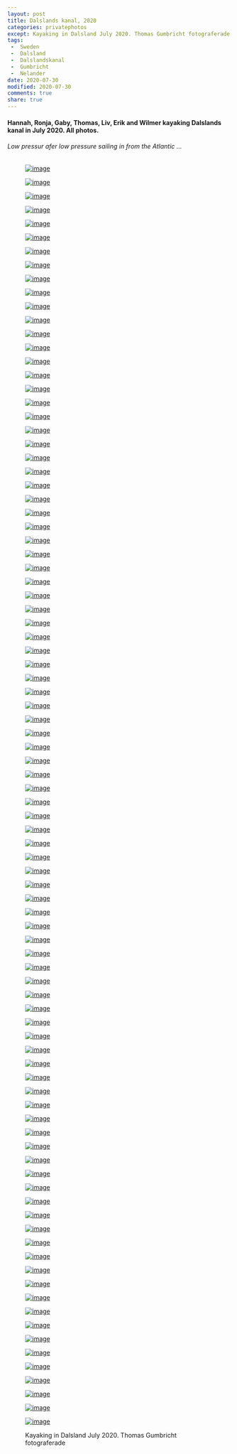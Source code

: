 ```yaml
---
layout: post
title: Dalslands kanal, 2020
categories: privatephotos
except: Kayaking in Dalsland July 2020. Thomas Gumbricht fotograferade.
tags:
 -  Sweden
 -  Dalsland
 -  Dalslandskanal
 -  Gumbricht
 -  Nelander
date: 2020-07-30
modified: 2020-07-30
comments: true
share: true
---
```


#### Hannah, Ronja, Gaby, Thomas, Liv, Erik and Wilmer kayaking Dalslands kanal in July 2020. All photos.

###### Low pressur afer low pressure sailing in from the Atlantic ...

<figure class='third'>

<a href="../../photos/se_202007_dalslandskanal-all/se_202007_dalslandskanal-all_m_DSC_4234.jpg"><img src="../../photos/se_202007_dalslandskanal-all/se_202007_dalslandskanal-all_m_DSC_4234.jpg" alt="image"></a>

<a href="../../photos/se_202007_dalslandskanal-all/se_202007_dalslandskanal-all_m_DSC_4235.jpg"><img src="../../photos/se_202007_dalslandskanal-all/se_202007_dalslandskanal-all_m_DSC_4235.jpg" alt="image"></a>

<a href="../../photos/se_202007_dalslandskanal-all/se_202007_dalslandskanal-all_m_DSC_4236.jpg"><img src="../../photos/se_202007_dalslandskanal-all/se_202007_dalslandskanal-all_m_DSC_4236.jpg" alt="image"></a>

<a href="../../photos/se_202007_dalslandskanal-all/se_202007_dalslandskanal-all_m_DSC_4239.jpg"><img src="../../photos/se_202007_dalslandskanal-all/se_202007_dalslandskanal-all_m_DSC_4239.jpg" alt="image"></a>

<a href="../../photos/se_202007_dalslandskanal-all/se_202007_dalslandskanal-all_m_DSC_4240.jpg"><img src="../../photos/se_202007_dalslandskanal-all/se_202007_dalslandskanal-all_m_DSC_4240.jpg" alt="image"></a>

<a href="../../photos/se_202007_dalslandskanal-all/se_202007_dalslandskanal-all_m_DSC_4242.jpg"><img src="../../photos/se_202007_dalslandskanal-all/se_202007_dalslandskanal-all_m_DSC_4242.jpg" alt="image"></a>

<a href="../../photos/se_202007_dalslandskanal-all/se_202007_dalslandskanal-all_m_DSC_4248.jpg"><img src="../../photos/se_202007_dalslandskanal-all/se_202007_dalslandskanal-all_m_DSC_4248.jpg" alt="image"></a>

<a href="../../photos/se_202007_dalslandskanal-all/se_202007_dalslandskanal-all_m_DSC_4249.jpg"><img src="../../photos/se_202007_dalslandskanal-all/se_202007_dalslandskanal-all_m_DSC_4249.jpg" alt="image"></a>

<a href="../../photos/se_202007_dalslandskanal-all/se_202007_dalslandskanal-all_m_DSC_4250.jpg"><img src="../../photos/se_202007_dalslandskanal-all/se_202007_dalslandskanal-all_m_DSC_4250.jpg" alt="image"></a>

<a href="../../photos/se_202007_dalslandskanal-all/se_202007_dalslandskanal-all_m_DSC_4251.jpg"><img src="../../photos/se_202007_dalslandskanal-all/se_202007_dalslandskanal-all_m_DSC_4251.jpg" alt="image"></a>

<a href="../../photos/se_202007_dalslandskanal-all/se_202007_dalslandskanal-all_m_DSC_4253.jpg"><img src="../../photos/se_202007_dalslandskanal-all/se_202007_dalslandskanal-all_m_DSC_4253.jpg" alt="image"></a>

<a href="../../photos/se_202007_dalslandskanal-all/se_202007_dalslandskanal-all_m_DSC_4256.jpg"><img src="../../photos/se_202007_dalslandskanal-all/se_202007_dalslandskanal-all_m_DSC_4256.jpg" alt="image"></a>

<a href="../../photos/se_202007_dalslandskanal-all/se_202007_dalslandskanal-all_m_DSC_4257.jpg"><img src="../../photos/se_202007_dalslandskanal-all/se_202007_dalslandskanal-all_m_DSC_4257.jpg" alt="image"></a>

<a href="../../photos/se_202007_dalslandskanal-all/se_202007_dalslandskanal-all_m_DSC_4259.jpg"><img src="../../photos/se_202007_dalslandskanal-all/se_202007_dalslandskanal-all_m_DSC_4259.jpg" alt="image"></a>

<a href="../../photos/se_202007_dalslandskanal-all/se_202007_dalslandskanal-all_m_DSC_4263.jpg"><img src="../../photos/se_202007_dalslandskanal-all/se_202007_dalslandskanal-all_m_DSC_4263.jpg" alt="image"></a>

<a href="../../photos/se_202007_dalslandskanal-all/se_202007_dalslandskanal-all_m_DSC_4265.jpg"><img src="../../photos/se_202007_dalslandskanal-all/se_202007_dalslandskanal-all_m_DSC_4265.jpg" alt="image"></a>

<a href="../../photos/se_202007_dalslandskanal-all/se_202007_dalslandskanal-all_m_DSC_4266.jpg"><img src="../../photos/se_202007_dalslandskanal-all/se_202007_dalslandskanal-all_m_DSC_4266.jpg" alt="image"></a>

<a href="../../photos/se_202007_dalslandskanal-all/se_202007_dalslandskanal-all_m_DSC_4268.jpg"><img src="../../photos/se_202007_dalslandskanal-all/se_202007_dalslandskanal-all_m_DSC_4268.jpg" alt="image"></a>

<a href="../../photos/se_202007_dalslandskanal-all/se_202007_dalslandskanal-all_m_DSC_4269.jpg"><img src="../../photos/se_202007_dalslandskanal-all/se_202007_dalslandskanal-all_m_DSC_4269.jpg" alt="image"></a>

<a href="../../photos/se_202007_dalslandskanal-all/se_202007_dalslandskanal-all_m_DSC_4271.jpg"><img src="../../photos/se_202007_dalslandskanal-all/se_202007_dalslandskanal-all_m_DSC_4271.jpg" alt="image"></a>

<a href="../../photos/se_202007_dalslandskanal-all/se_202007_dalslandskanal-all_m_DSC_4272.jpg"><img src="../../photos/se_202007_dalslandskanal-all/se_202007_dalslandskanal-all_m_DSC_4272.jpg" alt="image"></a>

<a href="../../photos/se_202007_dalslandskanal-all/se_202007_dalslandskanal-all_m_DSC_4275.jpg"><img src="../../photos/se_202007_dalslandskanal-all/se_202007_dalslandskanal-all_m_DSC_4275.jpg" alt="image"></a>

<a href="../../photos/se_202007_dalslandskanal-all/se_202007_dalslandskanal-all_m_DSC_4277.jpg"><img src="../../photos/se_202007_dalslandskanal-all/se_202007_dalslandskanal-all_m_DSC_4277.jpg" alt="image"></a>

<a href="../../photos/se_202007_dalslandskanal-all/se_202007_dalslandskanal-all_m_DSC_4278.jpg"><img src="../../photos/se_202007_dalslandskanal-all/se_202007_dalslandskanal-all_m_DSC_4278.jpg" alt="image"></a>

<a href="../../photos/se_202007_dalslandskanal-all/se_202007_dalslandskanal-all_m_DSC_4281.jpg"><img src="../../photos/se_202007_dalslandskanal-all/se_202007_dalslandskanal-all_m_DSC_4281.jpg" alt="image"></a>

<a href="../../photos/se_202007_dalslandskanal-all/se_202007_dalslandskanal-all_m_DSC_4282.jpg"><img src="../../photos/se_202007_dalslandskanal-all/se_202007_dalslandskanal-all_m_DSC_4282.jpg" alt="image"></a>

<a href="../../photos/se_202007_dalslandskanal-all/se_202007_dalslandskanal-all_m_DSC_4283.jpg"><img src="../../photos/se_202007_dalslandskanal-all/se_202007_dalslandskanal-all_m_DSC_4283.jpg" alt="image"></a>

<a href="../../photos/se_202007_dalslandskanal-all/se_202007_dalslandskanal-all_m_DSC_4285.jpg"><img src="../../photos/se_202007_dalslandskanal-all/se_202007_dalslandskanal-all_m_DSC_4285.jpg" alt="image"></a>

<a href="../../photos/se_202007_dalslandskanal-all/se_202007_dalslandskanal-all_m_DSC_4288.jpg"><img src="../../photos/se_202007_dalslandskanal-all/se_202007_dalslandskanal-all_m_DSC_4288.jpg" alt="image"></a>

<a href="../../photos/se_202007_dalslandskanal-all/se_202007_dalslandskanal-all_m_DSC_4290.jpg"><img src="../../photos/se_202007_dalslandskanal-all/se_202007_dalslandskanal-all_m_DSC_4290.jpg" alt="image"></a>

<a href="../../photos/se_202007_dalslandskanal-all/se_202007_dalslandskanal-all_m_DSC_4292.jpg"><img src="../../photos/se_202007_dalslandskanal-all/se_202007_dalslandskanal-all_m_DSC_4292.jpg" alt="image"></a>

<a href="../../photos/se_202007_dalslandskanal-all/se_202007_dalslandskanal-all_m_DSC_4293.jpg"><img src="../../photos/se_202007_dalslandskanal-all/se_202007_dalslandskanal-all_m_DSC_4293.jpg" alt="image"></a>

<a href="../../photos/se_202007_dalslandskanal-all/se_202007_dalslandskanal-all_m_DSC_4294.jpg"><img src="../../photos/se_202007_dalslandskanal-all/se_202007_dalslandskanal-all_m_DSC_4294.jpg" alt="image"></a>

<a href="../../photos/se_202007_dalslandskanal-all/se_202007_dalslandskanal-all_m_DSC_4298.jpg"><img src="../../photos/se_202007_dalslandskanal-all/se_202007_dalslandskanal-all_m_DSC_4298.jpg" alt="image"></a>

<a href="../../photos/se_202007_dalslandskanal-all/se_202007_dalslandskanal-all_m_DSC_4303.jpg"><img src="../../photos/se_202007_dalslandskanal-all/se_202007_dalslandskanal-all_m_DSC_4303.jpg" alt="image"></a>

<a href="../../photos/se_202007_dalslandskanal-all/se_202007_dalslandskanal-all_m_DSC_4305.jpg"><img src="../../photos/se_202007_dalslandskanal-all/se_202007_dalslandskanal-all_m_DSC_4305.jpg" alt="image"></a>

<a href="../../photos/se_202007_dalslandskanal-all/se_202007_dalslandskanal-all_m_DSC_4307.jpg"><img src="../../photos/se_202007_dalslandskanal-all/se_202007_dalslandskanal-all_m_DSC_4307.jpg" alt="image"></a>

<a href="../../photos/se_202007_dalslandskanal-all/se_202007_dalslandskanal-all_m_DSC_4308.jpg"><img src="../../photos/se_202007_dalslandskanal-all/se_202007_dalslandskanal-all_m_DSC_4308.jpg" alt="image"></a>

<a href="../../photos/se_202007_dalslandskanal-all/se_202007_dalslandskanal-all_m_DSC_4309.jpg"><img src="../../photos/se_202007_dalslandskanal-all/se_202007_dalslandskanal-all_m_DSC_4309.jpg" alt="image"></a>

<a href="../../photos/se_202007_dalslandskanal-all/se_202007_dalslandskanal-all_m_DSC_4310.jpg"><img src="../../photos/se_202007_dalslandskanal-all/se_202007_dalslandskanal-all_m_DSC_4310.jpg" alt="image"></a>

<a href="../../photos/se_202007_dalslandskanal-all/se_202007_dalslandskanal-all_m_DSC_4311.jpg"><img src="../../photos/se_202007_dalslandskanal-all/se_202007_dalslandskanal-all_m_DSC_4311.jpg" alt="image"></a>

<a href="../../photos/se_202007_dalslandskanal-all/se_202007_dalslandskanal-all_m_DSC_4312.jpg"><img src="../../photos/se_202007_dalslandskanal-all/se_202007_dalslandskanal-all_m_DSC_4312.jpg" alt="image"></a>

<a href="../../photos/se_202007_dalslandskanal-all/se_202007_dalslandskanal-all_m_DSC_4313.jpg"><img src="../../photos/se_202007_dalslandskanal-all/se_202007_dalslandskanal-all_m_DSC_4313.jpg" alt="image"></a>

<a href="../../photos/se_202007_dalslandskanal-all/se_202007_dalslandskanal-all_m_DSC_4314.jpg"><img src="../../photos/se_202007_dalslandskanal-all/se_202007_dalslandskanal-all_m_DSC_4314.jpg" alt="image"></a>

<a href="../../photos/se_202007_dalslandskanal-all/se_202007_dalslandskanal-all_m_DSC_4315.jpg"><img src="../../photos/se_202007_dalslandskanal-all/se_202007_dalslandskanal-all_m_DSC_4315.jpg" alt="image"></a>

<a href="../../photos/se_202007_dalslandskanal-all/se_202007_dalslandskanal-all_m_DSC_4316.jpg"><img src="../../photos/se_202007_dalslandskanal-all/se_202007_dalslandskanal-all_m_DSC_4316.jpg" alt="image"></a>

<a href="../../photos/se_202007_dalslandskanal-all/se_202007_dalslandskanal-all_m_DSC_4317.jpg"><img src="../../photos/se_202007_dalslandskanal-all/se_202007_dalslandskanal-all_m_DSC_4317.jpg" alt="image"></a>

<a href="../../photos/se_202007_dalslandskanal-all/se_202007_dalslandskanal-all_m_DSC_4319.jpg"><img src="../../photos/se_202007_dalslandskanal-all/se_202007_dalslandskanal-all_m_DSC_4319.jpg" alt="image"></a>

<a href="../../photos/se_202007_dalslandskanal-all/se_202007_dalslandskanal-all_m_DSC_4320.jpg"><img src="../../photos/se_202007_dalslandskanal-all/se_202007_dalslandskanal-all_m_DSC_4320.jpg" alt="image"></a>

<a href="../../photos/se_202007_dalslandskanal-all/se_202007_dalslandskanal-all_m_DSC_4322.jpg"><img src="../../photos/se_202007_dalslandskanal-all/se_202007_dalslandskanal-all_m_DSC_4322.jpg" alt="image"></a>

<a href="../../photos/se_202007_dalslandskanal-all/se_202007_dalslandskanal-all_m_DSC_4324.jpg"><img src="../../photos/se_202007_dalslandskanal-all/se_202007_dalslandskanal-all_m_DSC_4324.jpg" alt="image"></a>

<a href="../../photos/se_202007_dalslandskanal-all/se_202007_dalslandskanal-all_m_DSC_4325.jpg"><img src="../../photos/se_202007_dalslandskanal-all/se_202007_dalslandskanal-all_m_DSC_4325.jpg" alt="image"></a>

<a href="../../photos/se_202007_dalslandskanal-all/se_202007_dalslandskanal-all_m_DSC_4327.jpg"><img src="../../photos/se_202007_dalslandskanal-all/se_202007_dalslandskanal-all_m_DSC_4327.jpg" alt="image"></a>

<a href="../../photos/se_202007_dalslandskanal-all/se_202007_dalslandskanal-all_m_DSC_4328.jpg"><img src="../../photos/se_202007_dalslandskanal-all/se_202007_dalslandskanal-all_m_DSC_4328.jpg" alt="image"></a>

<a href="../../photos/se_202007_dalslandskanal-all/se_202007_dalslandskanal-all_m_DSC_4334.jpg"><img src="../../photos/se_202007_dalslandskanal-all/se_202007_dalslandskanal-all_m_DSC_4334.jpg" alt="image"></a>

<a href="../../photos/se_202007_dalslandskanal-all/se_202007_dalslandskanal-all_m_DSC_4336.jpg"><img src="../../photos/se_202007_dalslandskanal-all/se_202007_dalslandskanal-all_m_DSC_4336.jpg" alt="image"></a>

<a href="../../photos/se_202007_dalslandskanal-all/se_202007_dalslandskanal-all_m_DSC_4337.jpg"><img src="../../photos/se_202007_dalslandskanal-all/se_202007_dalslandskanal-all_m_DSC_4337.jpg" alt="image"></a>

<a href="../../photos/se_202007_dalslandskanal-all/se_202007_dalslandskanal-all_m_DSC_4340.jpg"><img src="../../photos/se_202007_dalslandskanal-all/se_202007_dalslandskanal-all_m_DSC_4340.jpg" alt="image"></a>

<a href="../../photos/se_202007_dalslandskanal-all/se_202007_dalslandskanal-all_m_DSC_4341.jpg"><img src="../../photos/se_202007_dalslandskanal-all/se_202007_dalslandskanal-all_m_DSC_4341.jpg" alt="image"></a>

<a href="../../photos/se_202007_dalslandskanal-all/se_202007_dalslandskanal-all_m_DSC_4344.jpg"><img src="../../photos/se_202007_dalslandskanal-all/se_202007_dalslandskanal-all_m_DSC_4344.jpg" alt="image"></a>

<a href="../../photos/se_202007_dalslandskanal-all/se_202007_dalslandskanal-all_m_DSC_4345.jpg"><img src="../../photos/se_202007_dalslandskanal-all/se_202007_dalslandskanal-all_m_DSC_4345.jpg" alt="image"></a>

<a href="../../photos/se_202007_dalslandskanal-all/se_202007_dalslandskanal-all_m_DSC_4346.jpg"><img src="../../photos/se_202007_dalslandskanal-all/se_202007_dalslandskanal-all_m_DSC_4346.jpg" alt="image"></a>

<a href="../../photos/se_202007_dalslandskanal-all/se_202007_dalslandskanal-all_m_DSC_4349.jpg"><img src="../../photos/se_202007_dalslandskanal-all/se_202007_dalslandskanal-all_m_DSC_4349.jpg" alt="image"></a>

<a href="../../photos/se_202007_dalslandskanal-all/se_202007_dalslandskanal-all_m_DSC_4350.jpg"><img src="../../photos/se_202007_dalslandskanal-all/se_202007_dalslandskanal-all_m_DSC_4350.jpg" alt="image"></a>

<a href="../../photos/se_202007_dalslandskanal-all/se_202007_dalslandskanal-all_m_DSC_4351.jpg"><img src="../../photos/se_202007_dalslandskanal-all/se_202007_dalslandskanal-all_m_DSC_4351.jpg" alt="image"></a>

<a href="../../photos/se_202007_dalslandskanal-all/se_202007_dalslandskanal-all_m_DSC_4356.jpg"><img src="../../photos/se_202007_dalslandskanal-all/se_202007_dalslandskanal-all_m_DSC_4356.jpg" alt="image"></a>

<a href="../../photos/se_202007_dalslandskanal-all/se_202007_dalslandskanal-all_m_DSC_4359.jpg"><img src="../../photos/se_202007_dalslandskanal-all/se_202007_dalslandskanal-all_m_DSC_4359.jpg" alt="image"></a>

<a href="../../photos/se_202007_dalslandskanal-all/se_202007_dalslandskanal-all_m_DSC_4360.jpg"><img src="../../photos/se_202007_dalslandskanal-all/se_202007_dalslandskanal-all_m_DSC_4360.jpg" alt="image"></a>

<a href="../../photos/se_202007_dalslandskanal-all/se_202007_dalslandskanal-all_m_DSC_4361.jpg"><img src="../../photos/se_202007_dalslandskanal-all/se_202007_dalslandskanal-all_m_DSC_4361.jpg" alt="image"></a>

<a href="../../photos/se_202007_dalslandskanal-all/se_202007_dalslandskanal-all_m_DSC_4364.jpg"><img src="../../photos/se_202007_dalslandskanal-all/se_202007_dalslandskanal-all_m_DSC_4364.jpg" alt="image"></a>

<a href="../../photos/se_202007_dalslandskanal-all/se_202007_dalslandskanal-all_m_DSC_4368.jpg"><img src="../../photos/se_202007_dalslandskanal-all/se_202007_dalslandskanal-all_m_DSC_4368.jpg" alt="image"></a>

<a href="../../photos/se_202007_dalslandskanal-all/se_202007_dalslandskanal-all_m_DSC_4369.jpg"><img src="../../photos/se_202007_dalslandskanal-all/se_202007_dalslandskanal-all_m_DSC_4369.jpg" alt="image"></a>

<a href="../../photos/se_202007_dalslandskanal-all/se_202007_dalslandskanal-all_m_DSC_4370.jpg"><img src="../../photos/se_202007_dalslandskanal-all/se_202007_dalslandskanal-all_m_DSC_4370.jpg" alt="image"></a>

<a href="../../photos/se_202007_dalslandskanal-all/se_202007_dalslandskanal-all_m_DSC_4371.jpg"><img src="../../photos/se_202007_dalslandskanal-all/se_202007_dalslandskanal-all_m_DSC_4371.jpg" alt="image"></a>

<a href="../../photos/se_202007_dalslandskanal-all/se_202007_dalslandskanal-all_m_DSC_4372.jpg"><img src="../../photos/se_202007_dalslandskanal-all/se_202007_dalslandskanal-all_m_DSC_4372.jpg" alt="image"></a>

<a href="../../photos/se_202007_dalslandskanal-all/se_202007_dalslandskanal-all_m_DSC_4373.jpg"><img src="../../photos/se_202007_dalslandskanal-all/se_202007_dalslandskanal-all_m_DSC_4373.jpg" alt="image"></a>

<a href="../../photos/se_202007_dalslandskanal-all/se_202007_dalslandskanal-all_m_DSC_4374.jpg"><img src="../../photos/se_202007_dalslandskanal-all/se_202007_dalslandskanal-all_m_DSC_4374.jpg" alt="image"></a>

<a href="../../photos/se_202007_dalslandskanal-all/se_202007_dalslandskanal-all_m_DSC_4375.jpg"><img src="../../photos/se_202007_dalslandskanal-all/se_202007_dalslandskanal-all_m_DSC_4375.jpg" alt="image"></a>

<a href="../../photos/se_202007_dalslandskanal-all/se_202007_dalslandskanal-all_m_DSC_4378.jpg"><img src="../../photos/se_202007_dalslandskanal-all/se_202007_dalslandskanal-all_m_DSC_4378.jpg" alt="image"></a>

<a href="../../photos/se_202007_dalslandskanal-all/se_202007_dalslandskanal-all_m_DSC_4379.jpg"><img src="../../photos/se_202007_dalslandskanal-all/se_202007_dalslandskanal-all_m_DSC_4379.jpg" alt="image"></a>

<a href="../../photos/se_202007_dalslandskanal-all/se_202007_dalslandskanal-all_m_DSC_4380.jpg"><img src="../../photos/se_202007_dalslandskanal-all/se_202007_dalslandskanal-all_m_DSC_4380.jpg" alt="image"></a>

<a href="../../photos/se_202007_dalslandskanal-all/se_202007_dalslandskanal-all_m_DSC_4383.jpg"><img src="../../photos/se_202007_dalslandskanal-all/se_202007_dalslandskanal-all_m_DSC_4383.jpg" alt="image"></a>

<a href="../../photos/se_202007_dalslandskanal-all/se_202007_dalslandskanal-all_m_DSC_4387.jpg"><img src="../../photos/se_202007_dalslandskanal-all/se_202007_dalslandskanal-all_m_DSC_4387.jpg" alt="image"></a>

<a href="../../photos/se_202007_dalslandskanal-all/se_202007_dalslandskanal-all_m_DSC_4388.jpg"><img src="../../photos/se_202007_dalslandskanal-all/se_202007_dalslandskanal-all_m_DSC_4388.jpg" alt="image"></a>

<a href="../../photos/se_202007_dalslandskanal-all/se_202007_dalslandskanal-all_m_DSC_4389.jpg"><img src="../../photos/se_202007_dalslandskanal-all/se_202007_dalslandskanal-all_m_DSC_4389.jpg" alt="image"></a>

<a href="../../photos/se_202007_dalslandskanal-all/se_202007_dalslandskanal-all_m_DSC_4391.jpg"><img src="../../photos/se_202007_dalslandskanal-all/se_202007_dalslandskanal-all_m_DSC_4391.jpg" alt="image"></a>

<a href="../../photos/se_202007_dalslandskanal-all/se_202007_dalslandskanal-all_m_DSC_4393.jpg"><img src="../../photos/se_202007_dalslandskanal-all/se_202007_dalslandskanal-all_m_DSC_4393.jpg" alt="image"></a>

<a href="../../photos/se_202007_dalslandskanal-all/se_202007_dalslandskanal-all_m_DSC_4395.jpg"><img src="../../photos/se_202007_dalslandskanal-all/se_202007_dalslandskanal-all_m_DSC_4395.jpg" alt="image"></a>

<a href="../../photos/se_202007_dalslandskanal-all/se_202007_dalslandskanal-all_m_DSC_4397.jpg"><img src="../../photos/se_202007_dalslandskanal-all/se_202007_dalslandskanal-all_m_DSC_4397.jpg" alt="image"></a>

<a href="../../photos/se_202007_dalslandskanal-all/se_202007_dalslandskanal-all_m_DSC_4398.jpg"><img src="../../photos/se_202007_dalslandskanal-all/se_202007_dalslandskanal-all_m_DSC_4398.jpg" alt="image"></a>

<a href="../../photos/se_202007_dalslandskanal-all/se_202007_dalslandskanal-all_m_DSC_4399.jpg"><img src="../../photos/se_202007_dalslandskanal-all/se_202007_dalslandskanal-all_m_DSC_4399.jpg" alt="image"></a>

<a href="../../photos/se_202007_dalslandskanal-all/se_202007_dalslandskanal-all_m_DSC_4404.jpg"><img src="../../photos/se_202007_dalslandskanal-all/se_202007_dalslandskanal-all_m_DSC_4404.jpg" alt="image"></a>

<figcaption>Kayaking in Dalsland July 2020. Thomas Gumbricht fotograferade</figcaption>

</figure>
